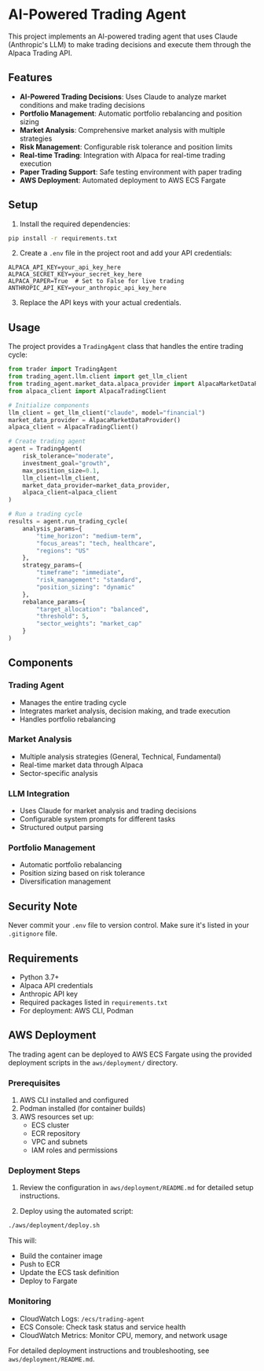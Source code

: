 # AI-Powered Trading Agent

This project implements an AI-powered trading agent that uses Claude (Anthropic's LLM) to make trading decisions and execute them through the Alpaca Trading API.

## Features

- **AI-Powered Trading Decisions**: Uses Claude to analyze market conditions and make trading decisions
- **Portfolio Management**: Automatic portfolio rebalancing and position sizing
- **Market Analysis**: Comprehensive market analysis with multiple strategies
- **Risk Management**: Configurable risk tolerance and position limits
- **Real-time Trading**: Integration with Alpaca for real-time trading execution
- **Paper Trading Support**: Safe testing environment with paper trading
- **AWS Deployment**: Automated deployment to AWS ECS Fargate

## Setup

1. Install the required dependencies:
```bash
pip install -r requirements.txt
```

2. Create a `.env` file in the project root and add your API credentials:
```
ALPACA_API_KEY=your_api_key_here
ALPACA_SECRET_KEY=your_secret_key_here
ALPACA_PAPER=True  # Set to False for live trading
ANTHROPIC_API_KEY=your_anthropic_api_key_here
```

3. Replace the API keys with your actual credentials.

## Usage

The project provides a `TradingAgent` class that handles the entire trading cycle:

```python
from trader import TradingAgent
from trading_agent.llm.client import get_llm_client
from trading_agent.market_data.alpaca_provider import AlpacaMarketDataProvider
from alpaca_client import AlpacaTradingClient

# Initialize components
llm_client = get_llm_client("claude", model="financial")
market_data_provider = AlpacaMarketDataProvider()
alpaca_client = AlpacaTradingClient()

# Create trading agent
agent = TradingAgent(
    risk_tolerance="moderate",
    investment_goal="growth",
    max_position_size=0.1,
    llm_client=llm_client,
    market_data_provider=market_data_provider,
    alpaca_client=alpaca_client
)

# Run a trading cycle
results = agent.run_trading_cycle(
    analysis_params={
        "time_horizon": "medium-term",
        "focus_areas": "tech, healthcare",
        "regions": "US"
    },
    strategy_params={
        "timeframe": "immediate",
        "risk_management": "standard",
        "position_sizing": "dynamic"
    },
    rebalance_params={
        "target_allocation": "balanced",
        "threshold": 5,
        "sector_weights": "market_cap"
    }
)
```

## Components

### Trading Agent
- Manages the entire trading cycle
- Integrates market analysis, decision making, and trade execution
- Handles portfolio rebalancing

### Market Analysis
- Multiple analysis strategies (General, Technical, Fundamental)
- Real-time market data through Alpaca
- Sector-specific analysis

### LLM Integration
- Uses Claude for market analysis and trading decisions
- Configurable system prompts for different tasks
- Structured output parsing

### Portfolio Management
- Automatic portfolio rebalancing
- Position sizing based on risk tolerance
- Diversification management

## Security Note

Never commit your `.env` file to version control. Make sure it's listed in your `.gitignore` file.

## Requirements

- Python 3.7+
- Alpaca API credentials
- Anthropic API key
- Required packages listed in `requirements.txt`
- For deployment: AWS CLI, Podman

## AWS Deployment

The trading agent can be deployed to AWS ECS Fargate using the provided deployment scripts in the `aws/deployment/` directory.

### Prerequisites

1. AWS CLI installed and configured
2. Podman installed (for container builds)
3. AWS resources set up:
   - ECS cluster
   - ECR repository
   - VPC and subnets
   - IAM roles and permissions

### Deployment Steps

1. Review the configuration in `aws/deployment/README.md` for detailed setup instructions.

2. Deploy using the automated script:
```bash
./aws/deployment/deploy.sh
```

This will:
- Build the container image
- Push to ECR
- Update the ECS task definition
- Deploy to Fargate

### Monitoring

- CloudWatch Logs: `/ecs/trading-agent`
- ECS Console: Check task status and service health
- CloudWatch Metrics: Monitor CPU, memory, and network usage

For detailed deployment instructions and troubleshooting, see `aws/deployment/README.md`. 